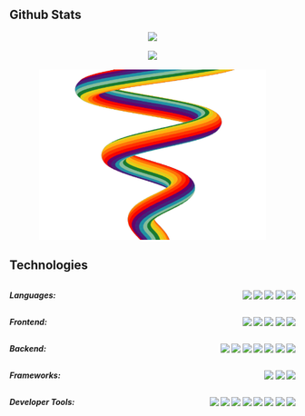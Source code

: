 <div>
  <h2>Github Stats</h2>
   <p align="center"><img src="https://github-readme-stats.vercel.app/api?username=ahonore42&count_private=true&include_all_commits=true&show_icons=true&theme=radical" /></p>
   <p align="center"><img src="https://github-readme-stats.vercel.app/api/top-langs/?username=ahonore42&layout=compact&theme=radical" /></p>
</div>
<p align="center"><img height="300" width="400" src="./ss/rainbow.gif" alt="rainbow" /></p>
<div>
  <h2>Technologies</h2>
  <h5 style="display: flex; justify-content: space-between; margin: 0; padding: 0;">
    <p >Languages: </p>
    <p ><img src="https://img.shields.io/badge/-HTML5-E34F26?style=flat-square&logo=html5&logoColor=white" />
    <img src="https://img.shields.io/badge/-CSS3-1572B6?style=flat-square&logo=css3" />
    <img src="https://img.shields.io/badge/-JavaScript-black?style=flat-square&logo=javascript" />
    <img src="https://img.shields.io/badge/-Python3-black?style=flat-square&logo=Python" />
    <img src="https://img.shields.io/badge/-TypeScript-007ACC?style=flat-square&logo=typescript" /></p>
  </h5>
  <h5 style="display: flex; justify-content: space-between; margin: 0; padding: 0;">
    <p >Frontend: </p>
    <p ><img src="https://img.shields.io/badge/-ReactJS-black?style=flat-square&logo=react" />
    <img src="https://img.shields.io/badge/-Redux-764ABC?style=flat-square&logo=redux" />
    <img src="https://img.shields.io/badge/-Tailwind_CSS-black?style=flat-square&logo=tailwind%20css" />
    <img src="https://img.shields.io/badge/-Material_UI-0081CB?style=flat-square&logo=material-ui" />
    <img src="https://img.shields.io/badge/-Bootstrap-563D7C?style=flat-square&logo=bootstrap" /></p>
  </h5>
  <h5 style="display: flex; justify-content: space-between; margin: 0; padding: 0;">
    <p >Backend: </p>
    <p ><img src="https://img.shields.io/badge/-NodeJS-black?style=flat-square&logo=Node.js" />
    <img src="https://img.shields.io/badge/-PostgreSQL-336791?style=flat-square&logo=postgresql" />
    <img src="https://img.shields.io/badge/-MongoDB-black?style=flat-square&logo=mongodb" />
    <img src="https://img.shields.io/badge/-GraphQL-E10098?style=flat-square&logo=graphql" />
    <img src="https://img.shields.io/badge/-Apollo%20GraphQL-311C87?style=flat-square&logo=apollo-graphql" />
    <img src="https://img.shields.io/badge/Amazon%20AWS-232F3E?style=flat-square&logo=amazon-aws" />
    <img src="https://img.shields.io/badge/JWT-000000?style=flat-square&logo=json-web-tokens" /></p>
  </h5>
  <h5 style="display: flex; justify-content: space-between; margin: 0; padding: 0;">
    <p >Frameworks: </p>
    <p ><img src="https://img.shields.io/badge/-NextJS-black?style=flat-square&logo=next.js" />
    <img src="https://img.shields.io/badge/-Django-darkgreen?style=flat-square&logo=django" />
    <img src="https://img.shields.io/badge/-Flask-black?style=flat-square&logo=flask" /></p>
  </h5>
  <h5 style="display: flex; justify-content: space-between; margin: 0; padding: 0;">
    <p >Developer Tools: </p>
    <p ><img src="https://img.shields.io/badge/-Jest-C21325?style=flat-square&logo=jest" />
    <img src="https://img.shields.io/badge/-Jupyter-black?style=flat-square&logo=jupyter" />
    <img src="https://img.shields.io/badge/-Git-black?style=flat-square&logo=git" />
    <img src="https://img.shields.io/badge/-GitHub-181717?style=flat-square&logo=github" />
    <img src="https://img.shields.io/badge/-Heroku-430098?style=flat-square&logo=heroku" />
    <img src="https://img.shields.io/badge/-VS_Code-007ACC?style=flat-square&logo=visual-studio-code" />
    <img src="https://img.shields.io/badge/-GIMP-5C5543?style=flat-square&logo=gimp" />
    <img src="https://img.shields.io/badge/-Insomnia-5849BE?style=flat-square&logo=insomnia" /></p>
  </h5>
</div>




<!--
**ahonore42/ahonore42** is a ✨ _special_ ✨ repository because its `README.md` (this file) appears on your GitHub profile.

Here are some ideas to get you started:

- 🔭 I’m currently working on ...
- 🌱 I’m currently learning ...
- 👯 I’m looking to collaborate on ...
- 🤔 I’m looking for help with ...
- 💬 Ask me about ...
- 📫 How to reach me: ...

-->

